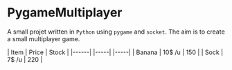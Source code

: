 # PygameMultiplayer

A small projet written in `Python` using `pygame` and `socket`.
The aim is to create a small multiplayer game.



| Item | Price | Stock |
|------| |-----| |-----|
| Banana | 10$ /u | 150 |
| Sock | 7$ /u | 220 |

